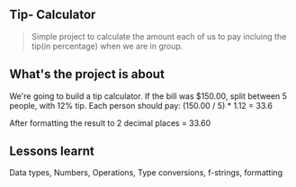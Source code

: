 ## Tip- Calculator

> Simple project to calculate the amount each of us to pay incluing the tip(in percentage) when we are in group.

## What's the project is about

We're going to build a tip calculator.
If the bill was $150.00, split between 5 people, with 12% tip.
Each person should pay:
(150.00 / 5) * 1.12 = 33.6

After formatting the result to 2 decimal places = 33.60

## Lessons learnt
Data types, Numbers, Operations, Type conversions, f-strings, formatting
